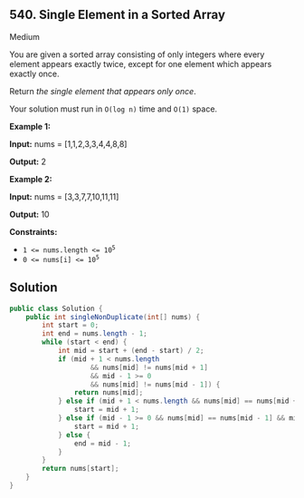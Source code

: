 ## 540\. Single Element in a Sorted Array

Medium

You are given a sorted array consisting of only integers where every element appears exactly twice, except for one element which appears exactly once.

Return _the single element that appears only once_.

Your solution must run in `O(log n)` time and `O(1)` space.

**Example 1:**

**Input:** nums = [1,1,2,3,3,4,4,8,8]

**Output:** 2

**Example 2:**

**Input:** nums = [3,3,7,7,10,11,11]

**Output:** 10

**Constraints:**

*   <code>1 <= nums.length <= 10<sup>5</sup></code>
*   <code>0 <= nums[i] <= 10<sup>5</sup></code>

## Solution

```java
public class Solution {
    public int singleNonDuplicate(int[] nums) {
        int start = 0;
        int end = nums.length - 1;
        while (start < end) {
            int mid = start + (end - start) / 2;
            if (mid + 1 < nums.length
                    && nums[mid] != nums[mid + 1]
                    && mid - 1 >= 0
                    && nums[mid] != nums[mid - 1]) {
                return nums[mid];
            } else if (mid + 1 < nums.length && nums[mid] == nums[mid + 1] && mid % 2 == 0) {
                start = mid + 1;
            } else if (mid - 1 >= 0 && nums[mid] == nums[mid - 1] && mid % 2 == 1) {
                start = mid + 1;
            } else {
                end = mid - 1;
            }
        }
        return nums[start];
    }
}
```